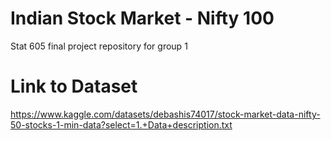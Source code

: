 # Indian Stock Market - Nifty 100
Stat 605 final project repository for group 1

# Link to Dataset
https://www.kaggle.com/datasets/debashis74017/stock-market-data-nifty-50-stocks-1-min-data?select=1.+Data+description.txt


